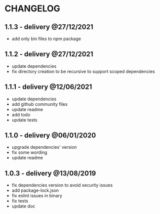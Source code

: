 # CHANGELOG

## 1.1.3 - delivery @27/12/2021

- add only bin files to npm package

## 1.1.2 - delivery @27/12/2021

- update dependencies
- fix directory creation to be recursive to support scoped dependencies

## 1.1.1 - delivery @12/06/2021

- update dependencies
- add github community files
- update readme
- add todo
- update tests

## 1.1.0 - delivery @06/01/2020

- upgrade dependencies' version
- fix some wording
- update readme

## 1.0.3 - delivery @13/08/2019

- fix dependencies version to avoid security issues
- add package-lock.json
- fix eslint issues in binary
- fix tests
- update doc
